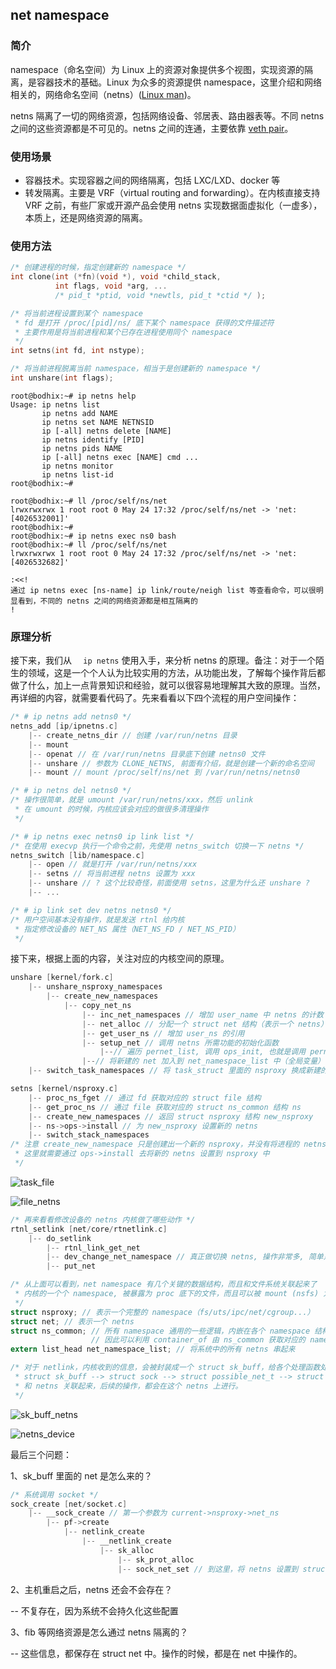 ## net namespace

### 简介

namespace（命名空间）为 Linux 上的资源对象提供多个视图，实现资源的隔离，是容器技术的基础。Linux 为众多的资源提供 namespace，这里介绍和网络相关的，网络命名空间（netns）([Linux man]( http://man7.org/linux/man-pages/man7/network_namespaces.7.html ))。

netns 隔离了一切的网络资源，包括网络设备、邻居表、路由器表等。不同 netns 之间的这些资源都是不可见的。netns 之间的连通，主要依靠 [veth pair](veth-pair)。

### 使用场景

- 容器技术。实现容器之间的网络隔离，包括 LXC/LXD、docker 等
- 转发隔离。主要是 VRF（virtual routing and forwarding）。在内核直接支持 VRF 之前，有些厂家或开源产品会使用 netns 实现数据面虚拟化（一虚多），本质上，还是网络资源的隔离。

### 使用方法

```c
/* 创建进程的时候，指定创建新的 namespace */
int clone(int (*fn)(void *), void *child_stack,
          int flags, void *arg, ...
          /* pid_t *ptid, void *newtls, pid_t *ctid */ );

/* 将当前进程设置到某个 namespace
 * fd 是打开 /proc/[pid]/ns/ 底下某个 namespace 获得的文件描述符
 * 主要作用是将当前进程和某个已存在进程使用同个 namespace
 */
int setns(int fd, int nstype);

/* 将当前进程脱离当前 namespace，相当于是创建新的 namespace */
int unshare(int flags);
```

```shell
root@bodhix:~# ip netns help
Usage: ip netns list
       ip netns add NAME
       ip netns set NAME NETNSID
       ip [-all] netns delete [NAME]
       ip netns identify [PID]
       ip netns pids NAME
       ip [-all] netns exec [NAME] cmd ...
       ip netns monitor
       ip netns list-id
root@bodhix:~# 

root@bodhix:~# ll /proc/self/ns/net 
lrwxrwxrwx 1 root root 0 May 24 17:32 /proc/self/ns/net -> 'net:[4026532001]'
root@bodhix:~# 
root@bodhix:~# ip netns exec ns0 bash
root@bodhix:~# ll /proc/self/ns/net 
lrwxrwxrwx 1 root root 0 May 24 17:32 /proc/self/ns/net -> 'net:[4026532682]'

:<<!
通过 ip netns exec [ns-name] ip link/route/neigh list 等查看命令，可以很明显看到，不同的 netns 之间的网络资源都是相互隔离的
!
```

### 原理分析

接下来，我们从 ```  ip netns``` 使用入手，来分析 netns 的原理。备注：对于一个陌生的领域，这是一个个人认为比较实用的方法，从功能出发，了解每个操作背后都做了什么，加上一点背景知识和经验，就可以很容易地理解其大致的原理。当然，再详细的内容，就需要看代码了。先来看看以下四个流程的用户空间操作：

```c
/* # ip netns add netns0 */
netns_add [ip/ipnetns.c]
    |-- create_netns_dir // 创建 /var/run/netns 目录
    |-- mount
    |-- openat // 在 /var/run/netns 目录底下创建 netns0 文件
    |-- unshare // 参数为 CLONE_NETNS, 前面有介绍，就是创建一个新的命名空间
    |-- mount // mount /proc/self/ns/net 到 /var/run/netns/netns0
```

```c
/* # ip netns del netns0 */
/* 操作很简单，就是 umount /var/run/netns/xxx，然后 unlink
 * 在 umount 的时候，内核应该会对应的做很多清理操作
 */
```

```c
/* # ip netns exec netns0 ip link list */
/* 在使用 execvp 执行一个命令之前，先使用 netns_switch 切换一下 netns */
netns_switch [lib/namespace.c]
    |-- open // 就是打开 /var/run/netns/xxx
    |-- setns // 将当前进程 netns 设置为 xxx
    |-- unshare // ? 这个比较奇怪，前面使用 setns，这里为什么还 unshare ?
    |-- ...
```

```c
/* # ip link set dev netns netns0 */
/* 用户空间基本没有操作，就是发送 rtnl 给内核
 * 指定修改设备的 NET_NS 属性（NET_NS_FD / NET_NS_PID）
 */
```

接下来，根据上面的内容，关注对应的内核空间的原理。

```c
unshare [kernel/fork.c]
    |-- unshare_nsproxy_namespaces
    	|-- create_new_namespaces
    		|-- copy_net_ns
    			|-- inc_net_namespaces // 增加 user_name 中 netns 的计数
    			|-- net_alloc // 分配一个 struct net 结构（表示一个 netns）
                |-- get_user_ns // 增加 user_ns 的引用
                |-- setup_net // 调用 netns 所需功能的初始化函数
                    |--// 遍历 pernet_list, 调用 ops_init, 也就是调用 pernet_list 元素的 init
                |--// 将新建的 net 加入到 net_namespace_list 中（全局变量）
	|-- switch_task_namespaces // 将 task_struct 里面的 nsproxy 换成新建的 nsproxy 结构

setns [kernel/nsproxy.c]
	|-- proc_ns_fget // 通过 fd 获取对应的 struct file 结构
    |-- get_proc_ns // 通过 file 获取对应的 struct ns_common 结构 ns
    |-- create_new_namespaces // 返回 struct nsproxy 结构 new_nsproxy
    |-- ns->ops->install // 为 new_nsproxy 设置新的 netns
    |-- switch_stack_namespaces
/* 注意 create_new_namespace 只是创建出一个新的 nsproxy，并没有将进程的 netns 设置为指定的
 * 这里就需要通过 ops->install 去将新的 netns 设置到 nsproxy 中
 */
```

![task_file](https://bodhix.github.io/network-docs/dataplane/images/task_file.png)

![file_netns]( https://bodhix.github.io/network-docs/dataplane/images/file_netns.png )

```c
/* 再来看看修改设备的 netns 内核做了哪些动作 */
rtnl_setlink [net/core/rtnetlink.c]
	|-- do_setlink
        |-- rtnl_link_get_net
        |-- dev_change_net_namespace // 真正做切换 netns, 操作非常多, 简单点说，就是进行了一次反注册和注册 "a mini version of register_netdevice unregister_netdevice"
        |-- put_net

/* 从上面可以看到，net namespace 有几个关键的数据结构，而且和文件系统关联起来了
 * 内核的一个个 namespace, 被暴露为 proc 底下的文件，而且可以被 mount (nsfs) 为文件持久化下来
 */
struct nsproxy; // 表示一个完整的 namespace（fs/uts/ipc/net/cgroup...）
struct net; // 表示一个 netns
struct ns_common; // 所有 namespace 通用的一些逻辑，内嵌在各个 namespace 结构里
				  // 因此可以利用 container_of 由 ns_common 获取对应的 namespace
extern list_head net_namespace_list; // 将系统中的所有 netns 串起来

/* 对于 netlink，内核收到的信息，会被封装成一个 struct sk_buff，给各个处理函数处理
 * struct sk_buff --> struct sock --> struct possible_net_t --> struct net
 * 和 netns 关联起来，后续的操作，都会在这个 netns 上进行。
 */
```

![sk_buff_netns](https://bodhix.github.io/network-docs/dataplane/images/sk_buff_netns.png)

![netns_device]( https://bodhix.github.io/network-docs/dataplane/images/netns_device.png )

最后三个问题：

1、sk_buff 里面的 net 是怎么来的？

```c
/* 系统调用 socket */
sock_create [net/socket.c]
    |-- __sock_create // 第一个参数为 current->nsproxy->net_ns
    	|-- pf->create
    		|-- netlink_create
    			|-- __netlink_create
    				|-- sk_alloc
    					|-- sk_prot_alloc
    					|-- sock_net_set // 到这里，将 netns 设置到 struct sock 中
```

2、主机重启之后，netns 还会不会存在？

-- 不复存在，因为系统不会持久化这些配置

3、fib 等网络资源是怎么通过 netns 隔离的？

-- 这些信息，都保存在 struct net 中。操作的时候，都是在 net 中操作的。